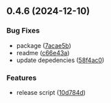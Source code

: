 ## 0.4.6 (2024-12-10)


### Bug Fixes

* package ([7acae5b](https://github.com/andrehrferreira/cmmv-cookie-session/commit/7acae5b5c5a38826a18286a19b91e459f67935e4))
* readme ([c66e43a](https://github.com/andrehrferreira/cmmv-cookie-session/commit/c66e43a5d79fc320a757332a7e9c3d032ef02b7e))
* update depedencies ([58f4ac0](https://github.com/andrehrferreira/cmmv-cookie-session/commit/58f4ac0a636ffc04b6482c4b812a130d25c0000b))


### Features

* release script ([10d784d](https://github.com/andrehrferreira/cmmv-cookie-session/commit/10d784d579bd10675c4cbdf7dbea94c23ee76403))



